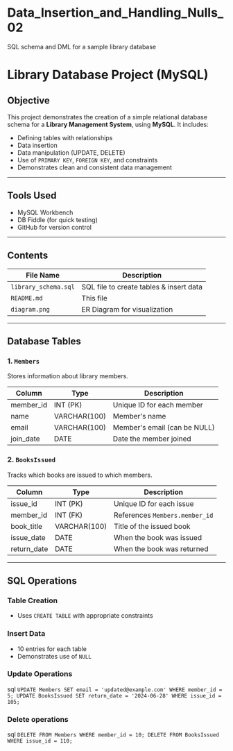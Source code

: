 # Data_Insertion_and_Handling_Nulls_02
SQL schema and DML for a sample library database

# Library Database Project (MySQL)
## Objective
This project demonstrates the creation of a simple relational database schema for a **Library Management System**, using **MySQL**. It includes:

- Defining tables with relationships
- Data insertion
- Data manipulation (UPDATE, DELETE)
- Use of `PRIMARY KEY`, `FOREIGN KEY`, and constraints
- Demonstrates clean and consistent data management

---

##  Tools Used
- MySQL Workbench
- DB Fiddle (for quick testing)
- GitHub for version control

---

##  Contents

| File Name                  | Description                                 |
|----------------------------|---------------------------------------------|
| `library_schema.sql`       | SQL file to create tables & insert data     |
| `README.md`                | This file                                   |
| `diagram.png`              | ER Diagram for visualization                |

---

##  Database Tables

### 1. `Members`
Stores information about library members.

| Column      | Type         | Description                    |
|-------------|--------------|--------------------------------|
| member_id   | INT (PK)     | Unique ID for each member      |
| name        | VARCHAR(100) | Member's name                  |
| email       | VARCHAR(100) | Member's email (can be NULL)   |
| join_date   | DATE         | Date the member joined         |

### 2. `BooksIssued`
Tracks which books are issued to which members.

| Column      | Type         | Description                    |
|-------------|--------------|--------------------------------|
| issue_id    | INT (PK)     | Unique ID for each issue       |
| member_id   | INT (FK)     | References `Members.member_id` |
| book_title  | VARCHAR(100) | Title of the issued book       |
| issue_date  | DATE         | When the book was issued       |
| return_date | DATE         | When the book was returned     |

---

## SQL Operations

### Table Creation
- Uses `CREATE TABLE` with appropriate constraints

### Insert Data
- 10 entries for each table
- Demonstrates use of `NULL`

### Update Operations
sql
`UPDATE Members SET email = 'updated@example.com' WHERE member_id = 5;
UPDATE BooksIssued SET return_date = '2024-06-28' WHERE issue_id = 105;`
### Delete operations 
sql 
`DELETE FROM Members WHERE member_id = 10;
DELETE FROM BooksIssued WHERE issue_id = 110;`

